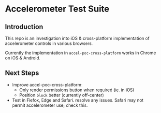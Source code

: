 # Accelerometer Test Suite

## Introduction

This repo is an investigation into iOS & cross-platform implementation of accelerometer controls in various browsers.

Currently the implementation in `accel-poc-cross-platform` works in Chrome on iOS & Android.

## Next Steps

- Improve accel-poc-cross-platform:
  - Only render permissions button when required (ie. in iOS)
  - Position `block` better (currently off-center)
- Test in Fiefox, Edge and Safari. resolve any issues. Safari may not permit accelerometer use; check this.
